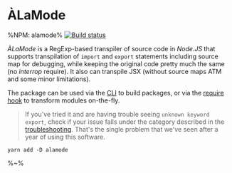 # ÀLaMode

%NPM: alamode%
[![Build status](https://ci.appveyor.com/api/projects/status/owaagwyeh6b8pwc5?svg=true)](https://ci.appveyor.com/project/4r7d3c0/alamode)

_ÀLaMode_ is a RegExp-based transpiler of source code in _Node.JS_ that supports transpilation of `import` and `export` statements including source map for debugging, while keeping the original code pretty much the same (no _interrop_ require). It also can transpile JSX (without source maps ATM and some minor limitations).

The package can be used via the [CLI](#CLI) to build packages, or via the [require hook](#require-hook) to transform modules on-the-fly.

> If you've tried it and are having trouble seeing `unknown keyword export`, check if your issue falls under the category described in the [troubleshooting](#troubleshooting). That's the single problem that we've seen after a year of using this software.

```
yarn add -D alamode
```

%~%